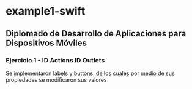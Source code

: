 # example1-swift
## Diplomado de Desarrollo de Aplicaciones para Dispositivos Móviles

### Ejercicio 1 - ID Actions ID Outlets

Se implementaron labels y buttons, de los cuales por medio de sus propiedades se modificaron sus valores
